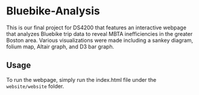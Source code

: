 # Bluebike-Analysis
This is our final project for DS4200 that features an interactive webpage that analyzes Bluebike trip data to reveal MBTA inefficiencies in the greater Boston area. Various visualizations were made including a sankey diagram, folium map, Altair graph, and D3 bar graph. 

## Usage
To run the webpage, simply run the index.html file under the ```website/website``` folder.
